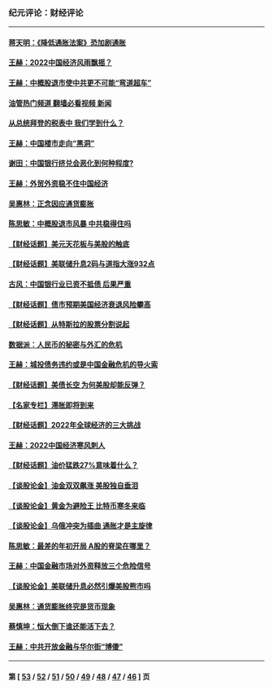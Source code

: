### 纪元评论：财经评论
---
#### [蒋天明：《降低通胀法案》恐加剧通胀](../../pages/nsc1026/n13806996.md?10010330) 
#### [王赫：2022中国经济风雨飘摇？](../../pages/nsc1026/n13803207.md?10010330) 
#### [王赫：中概股退市使中共更不可能“弯道超车”](../../pages/nsc1026/n13802858.md?10010330) 
#### [油管热门频道 翻墙必看视频 新闻](ok?10010330)
#### [从总统拜登的税表中 我们学到什么？](../../pages/nsc1026/n13773081.md?10010330) 
#### [王赫：中国楼市走向“黑洞”](../../pages/nsc1026/n13770647.md?10010330) 
#### [谢田：中国银行挤兑会恶化到何种程度?](../../pages/nsc1026/n13766965.md?10010330) 
#### [王赫：外贸外资稳不住中国经济](../../pages/nsc1026/n13753933.md?10010330) 
#### [吴惠林：正念因应通货膨胀](../../pages/nsc1026/n13750350.md?10010330) 
#### [陈思敏：中概股退市风暴 中共稳得住吗](../../pages/nsc1026/n13738978.md?10010330) 
#### [【财经话题】美元天花板与美股的触底](../../pages/nsc1026/n13736495.md?10010330) 
#### [【财经话题】美联储升息2码与道指大涨932点](../../pages/nsc1026/n13727377.md?10010330) 
#### [古风：中国银行业已资不抵债 后果严重](../../pages/nsc1026/n13726111.md?10010330) 
#### [【财经话题】债市预期美国经济衰退风险攀高](../../pages/nsc1026/n13698043.md?10010330) 
#### [【财经话题】从特斯拉的股票分割说起](../../pages/nsc1026/n13679733.md?10010330) 
#### [数据派：人民币的秘密与外汇的危机](../../pages/nsc1026/n13667092.md?10010330) 
#### [王赫：城投债务违约或是中国金融危机的导火索](../../pages/nsc1026/n13665322.md?10010330) 
#### [【财经话题】美债长空 为何美股却能反弹？](../../pages/nsc1026/n13665895.md?10010330) 
#### [【名家专栏】滞胀即将到来](../../pages/nsc1026/n13658171.md?10010330) 
#### [【财经话题】2022年全球经济的三大挑战](../../pages/nsc1026/n13654423.md?10010330) 
#### [王赫：2022中国经济寒风刺人](../../pages/nsc1026/n13651403.md?10010330) 
#### [【财经话题】油价猛跌27%意味着什么？](../../pages/nsc1026/n13648767.md?10010330) 
#### [【谈股论金】油金双双飙涨 美股独自垂泪](../../pages/nsc1026/n13631742.md?10010330) 
#### [【谈股论金】黄金为避险王 比特币寒冬来临](../../pages/nsc1026/n13600406.md?10010330) 
#### [【谈股论金】乌俄冲突为插曲 通胀才是主旋律](../../pages/nsc1026/n13576797.md?10010330) 
#### [陈思敏：最差的年初开局 A股的脊梁在哪里？](../../pages/nsc1026/n13558359.md?10010330) 
#### [王赫：中国金融市场对外资释放三个危险信号](../../pages/nsc1026/n13546389.md?10010330) 
#### [【谈股论金】美联储升息必然引爆美股熊市吗](../../pages/nsc1026/n13519194.md?10010330) 
#### [吴惠林：通货膨胀终究是货币现象](../../pages/nsc1026/n13512979.md?10010330) 
#### [蔡慎坤：恒大倒下谁还能活下去？](../../pages/nsc1026/n13501831.md?10010330) 
#### [王赫：中共开放金融与华尔街“博傻”](../../pages/nsc1026/n13501138.md?10010330) 

---
#### 第 [ [53](./53.md?10010330) / [52](./52.md?10010330) / [51](./51.md?10010330) / [50](./50.md?10010330) / [49](./49.md?10010330) / [48](./48.md?10010330) / [47](./47.md?10010330) / [46](./46.md?10010330) ] 页

